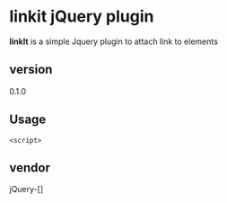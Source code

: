 # linkit jQuery plugin #

**linkIt**   is a simple Jquery plugin to attach link to elements 

## version ## 
0.1.0

## Usage ## 
    <script>
    
## vendor ## 
jQuery-[]

